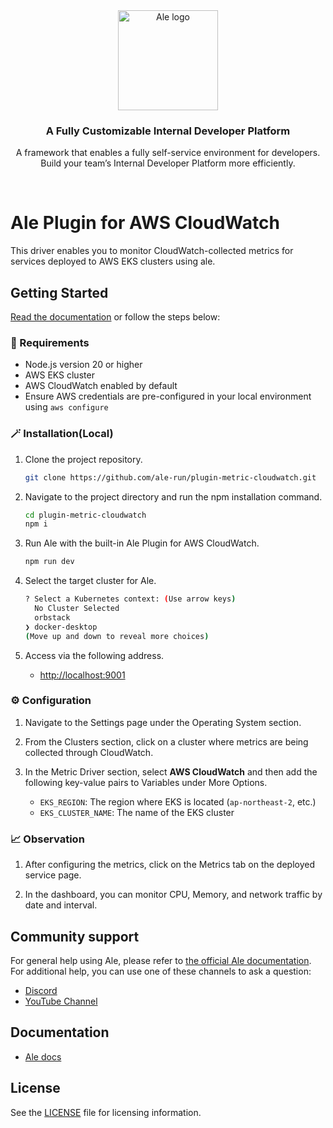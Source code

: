 <br />
<br />

<p align="center">
<a href="https://ale.run/">
  <img src="https://files.cloudtype.io/logo/ale-wordmark-black.svg" width="160px" alt="Ale logo" />
</a>
</p>

<h3 align="center">A Fully Customizable Internal Developer Platform</h3>
<p align="center">A framework that enables a fully self-service environment for developers. <br />Build your team’s Internal Developer Platform more efficiently.</p>
<br />

# Ale Plugin for AWS CloudWatch

This driver enables you to monitor CloudWatch-collected metrics for services deployed to AWS EKS clusters using ale.

## Getting Started

<a href="https://docs.ale.run/" target="_blank">Read the documentation</a> or follow the steps below:

### 📌 Requirements

- Node.js version 20 or higher
- AWS EKS cluster
- AWS CloudWatch enabled by default
- Ensure AWS credentials are pre-configured in your local environment using `aws configure`

### 🪄 Installation(Local)

1. Clone the project repository.

    ```bash
    git clone https://github.com/ale-run/plugin-metric-cloudwatch.git
    ```

2. Navigate to the project directory and run the npm installation command.

    ```bash
    cd plugin-metric-cloudwatch
    npm i
    ```

3. Run Ale with the built-in Ale Plugin for AWS CloudWatch.

    ```bash
    npm run dev
    ```

4. Select the target cluster for Ale.

    ```bash
    ? Select a Kubernetes context: (Use arrow keys)
      No Cluster Selected 
      orbstack 
    ❯ docker-desktop 
    (Move up and down to reveal more choices)
    ```

5. Access via the following address.

    - <http://localhost:9001>

### ⚙️ Configuration

1. Navigate to the Settings page under the Operating System section.

2. From the Clusters section, click on a cluster where metrics are being collected through CloudWatch.

3. In the Metric Driver section, select **AWS CloudWatch** and then add the following key-value pairs to Variables under More Options.

   - `EKS_REGION`: The region where EKS is located (`ap-northeast-2`, etc.)
   - `EKS_CLUSTER_NAME`: The name of the EKS cluster

### 📈 Observation

1. After configuring the metrics, click on the Metrics tab on the deployed service page.

2. In the dashboard, you can monitor CPU, Memory, and network traffic by date and interval.

## Community support

For general help using Ale, please refer to [the official Ale documentation](https://docs.ale.run/).
For additional help, you can use one of these channels to ask a question:

- [Discord](https://discord.gg/wVafphzcRE)
- [YouTube Channel](https://www.youtube.com/@ale_run)

## Documentation

- [Ale docs](https://docs.ale.run/)

## License

See the [LICENSE](./LICENSE) file for licensing information.
